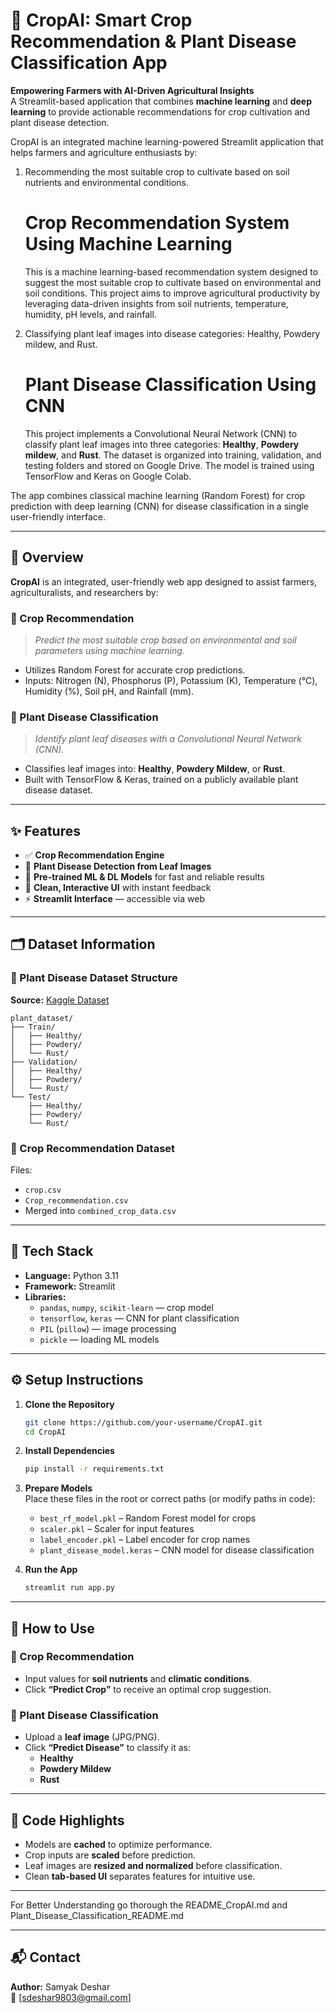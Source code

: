 # 🌾 CropAI: Smart Crop Recommendation & Plant Disease Classification App

**Empowering Farmers with AI-Driven Agricultural Insights**  
A Streamlit-based application that combines **machine learning** and **deep learning** to provide actionable recommendations for crop cultivation and plant disease detection.

CropAI is an integrated machine learning-powered Streamlit application that helps farmers and agriculture enthusiasts by:

1. Recommending the most suitable crop to cultivate based on soil nutrients and environmental conditions.
    # Crop Recommendation System Using Machine Learning
    This is a machine learning-based recommendation system designed to suggest the most suitable crop to cultivate based on environmental and soil conditions. This project aims to improve agricultural productivity by leveraging data-driven insights from soil nutrients, temperature, humidity, pH levels, and rainfall.

2. Classifying plant leaf images into disease categories: Healthy, Powdery mildew, and Rust.
    # Plant Disease Classification Using CNN
    This project implements a Convolutional Neural Network (CNN) to classify plant leaf images into three categories: **Healthy**, **Powdery mildew**, and **Rust**. The dataset is organized into training, validation, and testing folders and stored on Google Drive. The model is trained using TensorFlow and Keras on Google Colab.

The app combines classical machine learning (Random Forest) for crop prediction with deep learning (CNN) for disease classification in a single user-friendly interface.

---

## 🚀 Overview

**CropAI** is an integrated, user-friendly web app designed to assist farmers, agriculturalists, and researchers by:

### 🌱 Crop Recommendation
> *Predict the most suitable crop based on environmental and soil parameters using machine learning.*

- Utilizes Random Forest for accurate crop predictions.
- Inputs: Nitrogen (N), Phosphorus (P), Potassium (K), Temperature (°C), Humidity (%), Soil pH, and Rainfall (mm).

### 🧪 Plant Disease Classification
> *Identify plant leaf diseases with a Convolutional Neural Network (CNN).*

- Classifies leaf images into: **Healthy**, **Powdery Mildew**, or **Rust**.
- Built with TensorFlow & Keras, trained on a publicly available plant disease dataset.

---

## ✨ Features

- ✅ **Crop Recommendation Engine**
- 🌿 **Plant Disease Detection from Leaf Images**
- 🧠 **Pre-trained ML & DL Models** for fast and reliable results
- 🎯 **Clean, Interactive UI** with instant feedback
- ⚡ **Streamlit Interface** — accessible via web

---

## 🗂️ Dataset Information

### 📁 Plant Disease Dataset Structure  
**Source:** [Kaggle Dataset](https://www.kaggle.com/datasets/rashikrahmanpritom/plant-disease-recognition-dataset/)

```
plant_dataset/
├── Train/
│   ├── Healthy/
│   ├── Powdery/
│   └── Rust/
├── Validation/
│   ├── Healthy/
│   ├── Powdery/
│   └── Rust/
└── Test/
    ├── Healthy/
    ├── Powdery/
    └── Rust/
```

### 🌾 Crop Recommendation Dataset  
Files:
- `crop.csv`
- `Crop_recommendation.csv`
- Merged into `combined_crop_data.csv`

---

## 🧰 Tech Stack

- **Language:** Python 3.11  
- **Framework:** Streamlit  
- **Libraries:**
  - `pandas`, `numpy`, `scikit-learn` — crop model
  - `tensorflow`, `keras` — CNN for plant classification
  - `PIL` (`pillow`) — image processing
  - `pickle` — loading ML models

---

## ⚙️ Setup Instructions

1. **Clone the Repository**  
   ```bash
   git clone https://github.com/your-username/CropAI.git
   cd CropAI
   ```

2. **Install Dependencies**  
   ```bash
   pip install -r requirements.txt
   ```

3. **Prepare Models**  
   Place these files in the root or correct paths (or modify paths in code):
   - `best_rf_model.pkl` – Random Forest model for crops  
   - `scaler.pkl` – Scaler for input features  
   - `label_encoder.pkl` – Label encoder for crop names  
   - `plant_disease_model.keras` – CNN model for disease classification

4. **Run the App**  
   ```bash
   streamlit run app.py
   ```

---

## 🧪 How to Use

### 🌱 Crop Recommendation
- Input values for **soil nutrients** and **climatic conditions**.
- Click **“Predict Crop”** to receive an optimal crop suggestion.

### 🌿 Plant Disease Classification
- Upload a **leaf image** (JPG/PNG).
- Click **“Predict Disease”** to classify it as:
  - **Healthy**
  - **Powdery Mildew**
  - **Rust**

---

## 🧩 Code Highlights

- Models are **cached** to optimize performance.
- Crop inputs are **scaled** before prediction.
- Leaf images are **resized and normalized** before classification.
- Clean **tab-based UI** separates features for intuitive use.

---

For Better Understanding go thorough the README_CropAI.md and Plant_Disease_Classification_README.md

---


## 📬 Contact

**Author:** Samyak Deshar  
📧 [sdeshar9803@gmail.com]
